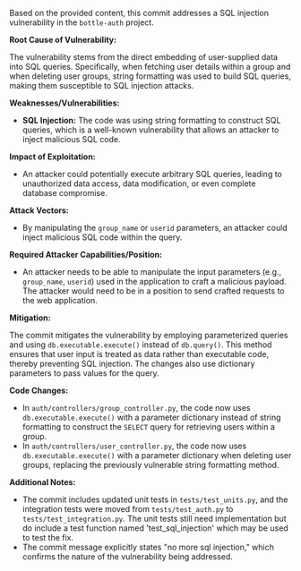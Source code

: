 Based on the provided content, this commit addresses a SQL injection vulnerability in the `bottle-auth` project.

**Root Cause of Vulnerability:**

The vulnerability stems from the direct embedding of user-supplied data into SQL queries. Specifically, when fetching user details within a group and when deleting user groups, string formatting was used to build SQL queries, making them susceptible to SQL injection attacks.

**Weaknesses/Vulnerabilities:**

*   **SQL Injection:** The code was using string formatting to construct SQL queries, which is a well-known vulnerability that allows an attacker to inject malicious SQL code.

**Impact of Exploitation:**

*   An attacker could potentially execute arbitrary SQL queries, leading to unauthorized data access, data modification, or even complete database compromise.

**Attack Vectors:**

*   By manipulating the `group_name` or `userid` parameters, an attacker could inject malicious SQL code within the query.

**Required Attacker Capabilities/Position:**

*   An attacker needs to be able to manipulate the input parameters (e.g., `group_name`, `userid`) used in the application to craft a malicious payload. The attacker would need to be in a position to send crafted requests to the web application.

**Mitigation:**

The commit mitigates the vulnerability by employing parameterized queries and using `db.executable.execute()` instead of `db.query()`. This method ensures that user input is treated as data rather than executable code, thereby preventing SQL injection. The changes also use dictionary parameters to pass values for the query.

**Code Changes:**

*   In `auth/controllers/group_controller.py`, the code now uses `db.executable.execute()` with a parameter dictionary instead of string formatting to construct the `SELECT` query for retrieving users within a group.
*   In `auth/controllers/user_controller.py`, the code now uses `db.executable.execute()` with a parameter dictionary when deleting user groups, replacing the previously vulnerable string formatting method.

**Additional Notes:**

*   The commit includes updated unit tests in `tests/test_units.py`, and the integration tests were moved from `tests/test_auth.py` to `tests/test_integration.py`.  The unit tests still need implementation but do include a test function named 'test\_sql\_injection' which may be used to test the fix.
*   The commit message explicitly states "no more sql injection," which confirms the nature of the vulnerability being addressed.